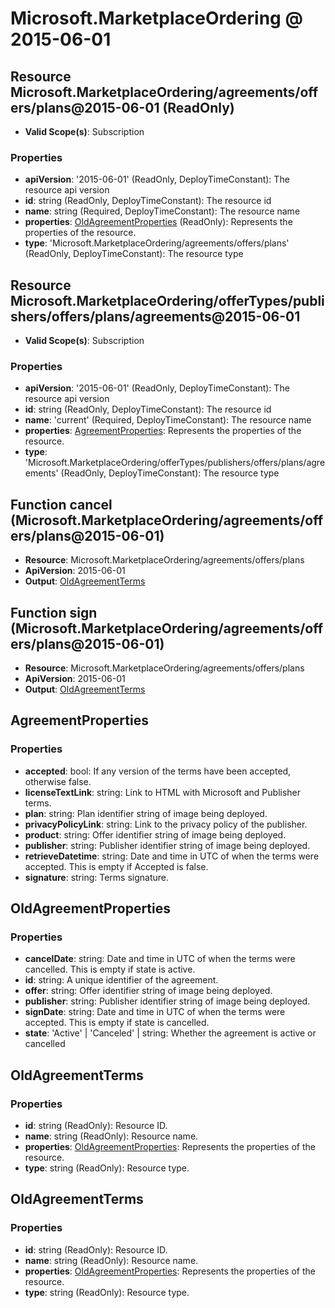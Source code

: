 # Microsoft.MarketplaceOrdering @ 2015-06-01

## Resource Microsoft.MarketplaceOrdering/agreements/offers/plans@2015-06-01 (ReadOnly)
* **Valid Scope(s)**: Subscription
### Properties
* **apiVersion**: '2015-06-01' (ReadOnly, DeployTimeConstant): The resource api version
* **id**: string (ReadOnly, DeployTimeConstant): The resource id
* **name**: string (Required, DeployTimeConstant): The resource name
* **properties**: [OldAgreementProperties](#oldagreementproperties) (ReadOnly): Represents the properties of the resource.
* **type**: 'Microsoft.MarketplaceOrdering/agreements/offers/plans' (ReadOnly, DeployTimeConstant): The resource type

## Resource Microsoft.MarketplaceOrdering/offerTypes/publishers/offers/plans/agreements@2015-06-01
* **Valid Scope(s)**: Subscription
### Properties
* **apiVersion**: '2015-06-01' (ReadOnly, DeployTimeConstant): The resource api version
* **id**: string (ReadOnly, DeployTimeConstant): The resource id
* **name**: 'current' (Required, DeployTimeConstant): The resource name
* **properties**: [AgreementProperties](#agreementproperties): Represents the properties of the resource.
* **type**: 'Microsoft.MarketplaceOrdering/offerTypes/publishers/offers/plans/agreements' (ReadOnly, DeployTimeConstant): The resource type

## Function cancel (Microsoft.MarketplaceOrdering/agreements/offers/plans@2015-06-01)
* **Resource**: Microsoft.MarketplaceOrdering/agreements/offers/plans
* **ApiVersion**: 2015-06-01
* **Output**: [OldAgreementTerms](#oldagreementterms)

## Function sign (Microsoft.MarketplaceOrdering/agreements/offers/plans@2015-06-01)
* **Resource**: Microsoft.MarketplaceOrdering/agreements/offers/plans
* **ApiVersion**: 2015-06-01
* **Output**: [OldAgreementTerms](#oldagreementterms)

## AgreementProperties
### Properties
* **accepted**: bool: If any version of the terms have been accepted, otherwise false.
* **licenseTextLink**: string: Link to HTML with Microsoft and Publisher terms.
* **plan**: string: Plan identifier string of image being deployed.
* **privacyPolicyLink**: string: Link to the privacy policy of the publisher.
* **product**: string: Offer identifier string of image being deployed.
* **publisher**: string: Publisher identifier string of image being deployed.
* **retrieveDatetime**: string: Date and time in UTC of when the terms were accepted. This is empty if Accepted is false.
* **signature**: string: Terms signature.

## OldAgreementProperties
### Properties
* **cancelDate**: string: Date and time in UTC of when the terms were cancelled. This is empty if state is active.
* **id**: string: A unique identifier of the agreement.
* **offer**: string: Offer identifier string of image being deployed.
* **publisher**: string: Publisher identifier string of image being deployed.
* **signDate**: string: Date and time in UTC of when the terms were accepted. This is empty if state is cancelled.
* **state**: 'Active' | 'Canceled' | string: Whether the agreement is active or cancelled

## OldAgreementTerms
### Properties
* **id**: string (ReadOnly): Resource ID.
* **name**: string (ReadOnly): Resource name.
* **properties**: [OldAgreementProperties](#oldagreementproperties): Represents the properties of the resource.
* **type**: string (ReadOnly): Resource type.

## OldAgreementTerms
### Properties
* **id**: string (ReadOnly): Resource ID.
* **name**: string (ReadOnly): Resource name.
* **properties**: [OldAgreementProperties](#oldagreementproperties): Represents the properties of the resource.
* **type**: string (ReadOnly): Resource type.

